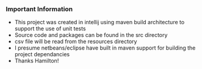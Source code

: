 ### Important Information
* This project was created in intellij using maven build architecture to support the use of unit tests
* Source code and packages can be found in the src directory
* csv file will be read from the resources directory
* I presume netbeans/eclipse have built in maven support for building the project dependancies
* Thanks Hamilton!